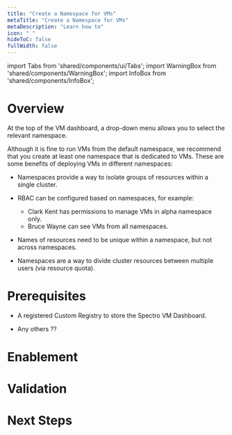 ```yaml
---
title: "Create a Namespace for VMs"
metaTitle: "Create a Namespace for VMs"
metaDescription: "Learn how to"
icon: " "
hideToC: false
fullWidth: false
---
```


import Tabs from 'shared/components/ui/Tabs';
import WarningBox from 'shared/components/WarningBox';
import InfoBox from 'shared/components/InfoBox';


# Overview

At the top of the VM dashboard, a drop-down menu allows you to select the relevant namespace.

Although it is fine to run VMs from the default namespace, we recommend that you create at least one namespace that is dedicated to VMs. These are some benefits of deploying VMs in different namespaces:

- Namespaces provide a way to isolate groups of resources within a single cluster.


- RBAC can be configured based on namespaces, for example:

    - Clark Kent has permissions to manage VMs in alpha namespace only.
    - Bruce Wayne can see VMs from all namespaces.


- Names of resources need to be unique within a namespace, but not across namespaces.


- Namespaces are a way to divide cluster resources between multiple users (via resource quota).

# Prerequisites

- A registered Custom Registry to store the Spectro VM Dashboard.

- Any others ??

# Enablement




# Validation


# Next Steps